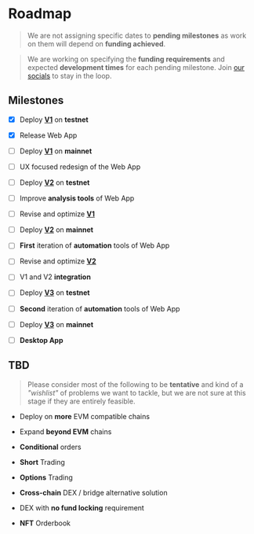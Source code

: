 # Roadmap

> We are not assigning specific dates to **pending milestones** as work on them will depend on **funding achieved**.

> We are working on specifying the **funding requirements** and expected **development times** for each pending milestone. Join [our socials](our-socials.md) to stay in the loop.

## Milestones

  * [x] Deploy [**V1**](V1.md) on **testnet**

  * [x] Release Web App

  * [ ] Deploy [**V1**](V1.md) on **mainnet**

  * [ ] UX focused redesign of the Web App

  * [ ] Deploy [**V2**](V2.md) on **testnet**

  * [ ] Improve **analysis tools** of Web App

  * [ ] Revise and optimize [**V1**](V1.md)

  * [ ] Deploy [**V2**](V2.md) on **mainnet**

  * [ ] **First** iteration of **automation** tools of Web App

  * [ ] Revise and optimize [**V2**](V2.md)

  * [ ] V1 and V2 **integration**

  * [ ] Deploy [**V3**](V3.md) on **testnet**

  * [ ] **Second** iteration of **automation** tools of Web App

  * [ ] Deploy [**V3**](V3.md) on **mainnet**

  * [ ] **Desktop App**

## TBD

> Please consider most of the following to be **tentative** and kind of a *"wishlist"* of problems we want to tackle, but we are not sure at this stage if they are entirely feasible.

  * Deploy on **more** EVM compatible chains

  * Expand **beyond EVM** chains

  * **Conditional** orders

  * **Short** Trading

  * **Options** Trading

  * **Cross-chain** DEX / bridge alternative solution

  * DEX with **no fund locking** requirement

  * **NFT** Orderbook
